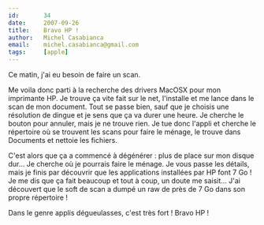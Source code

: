 ```yaml
---
id:       34
date:     2007-09-26
title:    Bravo HP !
author:   Michel Casabianca
email:    michel.casabianca@gmail.com
tags:     [apple]
---
```


Ce matin, j'ai eu besoin de faire un scan.

Me voila donc parti à la recherche des drivers MacOSX pour mon imprimante HP. Je trouve ça vite fait sur le net, l'installe et me lance dans le scan de mon document. Tout se passe bien, sauf que je choisis une résolution de dingue et je sens que ça va durer une heure. Je cherche le bouton pour annuler, mais je ne trouve rien. Je tue donc l'appli et cherche le répertoire où se trouvent les scans pour faire le ménage, le trouve dans Documents et nettoie les fichiers.

C'est alors que ça a commencé à dégénérer : plus de place sur mon disque dur… Je cherche où je pourrais faire le ménage. Je vous passe les détails, mais je finis par découvrir que les applications installées par HP font 7 Go ! Je me dis que ça fait beaucoup et tout à coup, un doute me saisit... J'ai découvert que le soft de scan a dumpé un raw de près de 7 Go dans son propre répertoire !

Dans le genre applis dégueulasses, c'est très fort ! Bravo HP !

